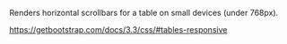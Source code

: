 Renders horizontal scrollbars for a table on small devices (under 768px).

<https://getbootstrap.com/docs/3.3/css/#tables-responsive>